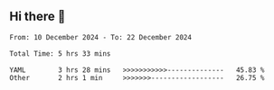## Hi there 👋

<!-- TECHNOLOGIES:START -->
<!-- TECHNOLOGIES:END -->

<!--START_SECTION:waka-->

```txt
From: 10 December 2024 - To: 22 December 2024

Total Time: 5 hrs 33 mins

YAML        3 hrs 28 mins   >>>>>>>>>>>--------------   45.83 %
Other       2 hrs 1 min     >>>>>>>------------------   26.75 %
```

<!--END_SECTION:waka-->

